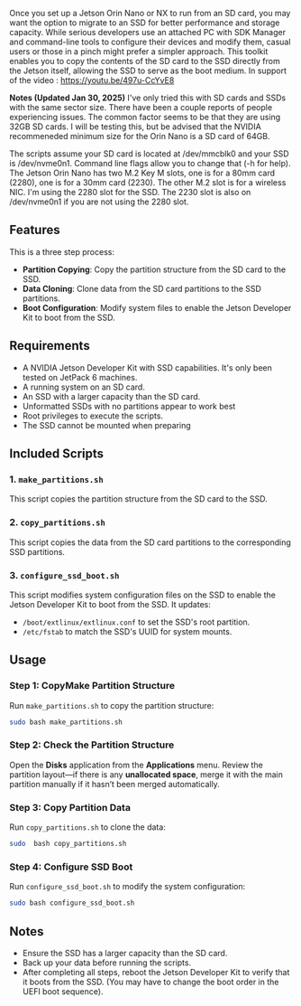 Once you set up a Jetson Orin Nano or NX to run from an SD card, you may want the option to migrate to an SSD for better performance and storage capacity. While serious developers use an attached PC with SDK Manager and command-line tools to configure their devices and modify them, casual users or those in a pinch might prefer a simpler approach. This toolkit enables you to copy the contents of the SD card to the SSD directly from the Jetson itself, allowing the SSD to serve as the boot medium. In support of the video : https://youtu.be/497u-CcYvE8

**Notes (Updated Jan 30, 2025)** I've only tried this with SD cards and SSDs with the same sector size. There have been a couple reports of people experiencing issues. The common factor seems to be that they are using 32GB SD cards. I will be testing this, but be advised that the NVIDIA recommeneded minimum size for the Orin Nano is a SD card of 64GB.

The scripts assume your SD card is located at /dev/mmcblk0 and your SSD is /dev/nvme0n1. Command line flags allow you to change that (-h for help).
The Jetson Orin Nano has two M.2 Key M slots, one is for a 80mm card (2280), one is for a 30mm card (2230). The other M.2 slot is for a wireless NIC.
I'm using the 2280 slot for the SSD. The 2230 slot is also on /dev/nvme0n1 if you are not using the 2280 slot.

## Features
This is a three step process:
- **Partition Copying**: Copy the partition structure from the SD card to the SSD.
- **Data Cloning**: Clone data from the SD card partitions to the SSD partitions.
- **Boot Configuration**: Modify system files to enable the Jetson Developer Kit to boot from the SSD.

## Requirements
- A NVIDIA Jetson Developer Kit with SSD capabilities. It's only been tested on JetPack 6 machines.
- A running system on an SD card.
- An SSD with a larger capacity than the SD card.
- Unformatted SSDs with no partitions appear to work best
- Root privileges to execute the scripts.
- The SSD cannot be mounted when preparing

## Included Scripts
### 1. `make_partitions.sh`
This script copies the partition structure from the SD card to the SSD.

### 2. `copy_partitions.sh`
This script copies the data from the SD card partitions to the corresponding SSD partitions.

### 3. `configure_ssd_boot.sh`
This script modifies system configuration files on the SSD to enable the Jetson Developer Kit to boot from the SSD. It updates:
- `/boot/extlinux/extlinux.conf` to set the SSD's root partition.
- `/etc/fstab` to match the SSD's UUID for system mounts.

## Usage
### Step 1: CopyMake Partition Structure
Run `make_partitions.sh` to copy the partition structure:
```bash
sudo bash make_partitions.sh
```
### Step 2: Check the Partition Structure

Open the **Disks** application from the **Applications** menu. Review the partition layout—if there is any **unallocated space**, merge it with the main partition manually if it hasn’t been merged automatically.

### Step 3: Copy Partition Data
Run `copy_partitions.sh` to clone the data:
```bash
sudo  bash copy_partitions.sh 
```
### Step 4: Configure SSD Boot
Run `configure_ssd_boot.sh` to modify the system configuration:
```bash
sudo bash configure_ssd_boot.sh 
```

## Notes
- Ensure the SSD has a larger capacity than the SD card.
- Back up your data before running the scripts.
- After completing all steps, reboot the Jetson Developer Kit to verify that it boots from the SSD. (You may have to change the boot order in the UEFI boot sequence).